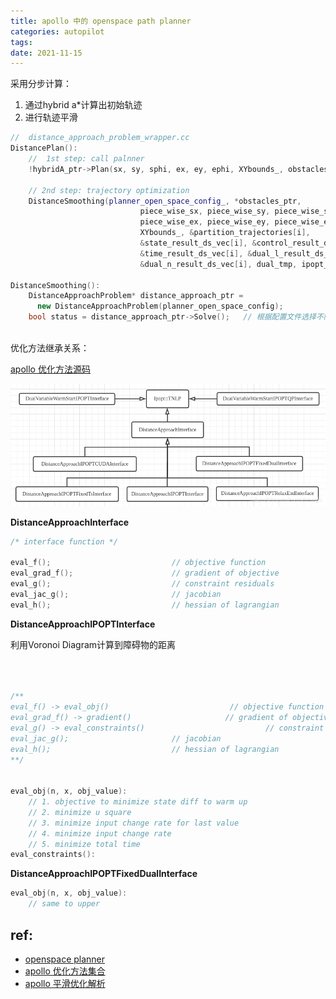 ```yaml
---
title: apollo 中的 openspace path planner
categories: autopilot
tags: 
date: 2021-11-15
---
```


采用分步计算：

1. 通过hybrid a*计算出初始轨迹
2. 进行轨迹平滑

```cpp
//  distance_approach_problem_wrapper.cc
DistancePlan():
    //  1st step: call palnner
    !hybridA_ptr->Plan(sx, sy, sphi, ex, ey, ephi, XYbounds_, obstacles_ptr->GetObstacleVec(), &hybrid_astar_result))

    // 2nd step: trajectory optimization
    DistanceSmoothing(planner_open_space_config_, *obstacles_ptr,
                             piece_wise_sx, piece_wise_sy, piece_wise_sphi,
                             piece_wise_ex, piece_wise_ey, piece_wise_ephi,
                             XYbounds_, &partition_trajectories[i],
                             &state_result_ds_vec[i], &control_result_ds_vec[i],
                             &time_result_ds_vec[i], &dual_l_result_ds_vec[i],
                             &dual_n_result_ds_vec[i], dual_tmp, ipopt_tmp)

DistanceSmoothing():
    DistanceApproachProblem* distance_approach_ptr =
      new DistanceApproachProblem(planner_open_space_config);
    bool status = distance_approach_ptr->Solve();   // 根据配置文件选择不同的优化算法
    
```

优化方法继承关系：

[apollo 优化方法源码](https://github.com/ApolloAuto/apollo/tree/master/modules/planning/open_space/trajectory_smoother)

![apollo_openspace](imgs/apollo_openspace.png)

**DistanceApproachInterface**

```cpp
/* interface function */

eval_f();                           // objective function
eval_grad_f();                      // gradient of objective
eval_g();                           // constraint residuals
eval_jac_g();                       // jacobian
eval_h();                           // hessian of lagrangian
```


**DistanceApproachIPOPTInterface**

利用Voronoi Diagram计算到障碍物的距离

```cpp



/**
eval_f() -> eval_obj()                           // objective function
eval_grad_f() -> gradient()                     // gradient of objective
eval_g() -> eval_constraints()                           // constraint residuals
eval_jac_g();                       // jacobian
eval_h();                           // hessian of lagrangian
**/


eval_obj(n, x, obj_value):
    // 1. objective to minimize state diff to warm up
    // 2. minimize u square
    // 3. minimize input change rate for last value
    // 4. minimize input change rate
    // 5. minimize total time
eval_constraints():


```

**DistanceApproachIPOPTFixedDualInterface**

```cpp
eval_obj(n, x, obj_value):
    // same to upper
```


## ref: 

- [openspace planner](https://github.com/ApolloAuto/apollo/blob/master/modules/planning/open_space/tools/distance_approach_problem_wrapper.cc)
- [apollo 优化方法集合](https://github.com/ApolloAuto/apollo/tree/master/modules/planning/open_space/trajectory_smoother)
- [apollo 平滑优化解析](https://www.cxyzjd.com/article/linxigjs/104040053)
